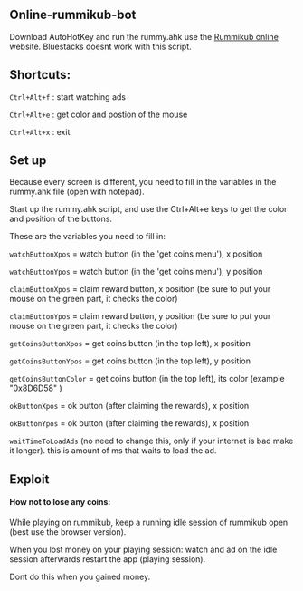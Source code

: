 Online-rummikub-bot
--

Download AutoHotKey and run the rummy.ahk use the [Rummikub online](https://rummikub-apps.com/?cb=37) website. Bluestacks doesnt work with this script.

Shortcuts:
-

`Ctrl+Alt+f` : start watching ads

`Ctrl+Alt+e` : get color and postion of the mouse

`Ctrl+Alt+x` : exit

Set up
-
Because every screen is different, you need to fill in the variables in the rummy.ahk file (open with notepad).

Start up the rummy.ahk script, and use the Ctrl+Alt+e keys to get the color and position of the buttons.


These are the variables you need to fill in:

`watchButtonXpos` = watch button (in the 'get coins menu'), x position

`watchButtonYpos` = watch button (in the 'get coins menu'), y position

`claimButtonXpos` = claim reward button, x position (be sure to put your mouse on the green part, it checks the color)

`claimButtonYpos` = claim reward button, y position (be sure to put your mouse on the green part, it checks the color)

`getCoinsButtonXpos` = get coins button (in the top left), x position

`getCoinsButtonYpos` = get coins button (in the top left), y position

`getCoinsButtonColor`  = get coins button (in the top left), its color (example "0x8D6D58" )

`okButtonXpos` = ok button (after claiming the rewards), x position

`okButtonYpos` = ok button (after claiming the rewards), x position

`waitTimeToLoadAds` (no need to change this, only if your internet is bad make it longer). this is amount of ms that waits to load the ad.

Exploit
-

#### How not to lose any coins: 

While playing on rummikub, keep a running idle session of rummikub open (best use the browser version).

When you lost money on your playing session: watch and ad on the idle session afterwards restart the app (playing session).

Dont do this when you gained money.
